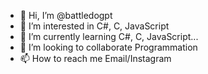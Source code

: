 - 👋 Hi, I’m @battledogpt
- 👀 I’m interested in C#, C, JavaScript
- 🌱 I’m currently learning C#, C, JavaScript...
- 💞️ I’m looking to collaborate  Programmation
- 📫 How to reach me Email/Instagram

<!---
battledogpt/battledogpt is a ✨ special ✨ repository because its `README.md` (this file) appears on your GitHub profile.
You can click the Preview link to take a look at your changes.
--->
